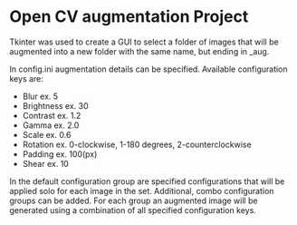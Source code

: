 # Open CV augmentation Project


Tkinter was used to create a GUI to select a folder of images that will be augmented into a new folder with the same name, but ending in _aug.


In config.ini augmentation details can be specified. Available configuration keys are:


* Blur ex. 5
* Brightness ex. 30
* Contrast ex. 1.2
* Gamma ex. 2.0
* Scale ex. 0.6 
* Rotation ex. 0-clockwise, 1-180 degrees, 2-counterclockwise
* Padding ex. 100(px)
* Shear ex. 10


In the default configuration group are specified configurations that will be applied solo for each image in the set. 
Additional, combo configuration groups can be added. For each group an augmented image will be generated using a combination of all specified configuration keys.
